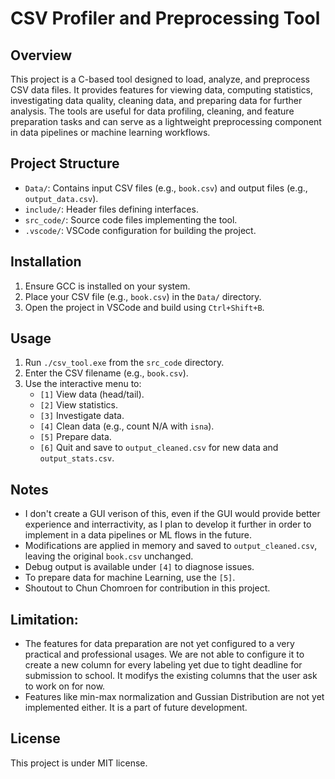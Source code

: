 
# CSV Profiler and Preprocessing Tool

## Overview
This project is a C-based tool designed to load, analyze, and preprocess CSV data files. It provides features for viewing data, computing statistics, investigating data quality, cleaning data, and preparing data for further analysis. The tools are useful for data profiling, cleaning, and feature preparation tasks and can serve as a lightweight preprocessing component in data pipelines or machine learning workflows.

## Project Structure
- `Data/`: Contains input CSV files (e.g., `book.csv`) and output files (e.g., `output_data.csv`).
- `include/`: Header files defining interfaces.
- `src_code/`: Source code files implementing the tool.
- `.vscode/`: VSCode configuration for building the project.

## Installation
1. Ensure GCC is installed on your system.
2. Place your CSV file (e.g., `book.csv`) in the `Data/` directory.
3. Open the project in VSCode and build using `Ctrl+Shift+B`.

## Usage
1. Run `./csv_tool.exe` from the `src_code` directory.
2. Enter the CSV filename (e.g., `book.csv`).
3. Use the interactive menu to:
   - `[1]` View data (head/tail).
   - `[2]` View statistics.
   - `[3]` Investigate data.
   - `[4]` Clean data (e.g., count N/A with `isna`).
   - `[5]` Prepare data.
   - `[6]` Quit and save to `output_cleaned.csv` for new data and `output_stats.csv`.

## Notes
- I don't create a GUI verison of this, even if the GUI would provide better experience and interractivity, as I plan to develop it further in order to implement in a data pipelines or ML flows in the future.
- Modifications are applied in memory and saved to `output_cleaned.csv`, leaving the original `book.csv` unchanged.
- Debug output is available under `[4]` to diagnose issues.
- To prepare data for machine Learning, use the `[5]`.
- Shoutout to Chun Chomroen for contribution in this project.
## Limitation:
- The features for data preparation are not yet configured to a very practical and professional usages. We are not able to configure it to create a new column for every labeling yet due to tight deadline for submission to school. It modifys the existing columns that the user ask to work on for now.
- Features like min-max normalization and Gussian Distribution are not yet implemented either. It is a part of future development.

## License
This project is under MIT license.
